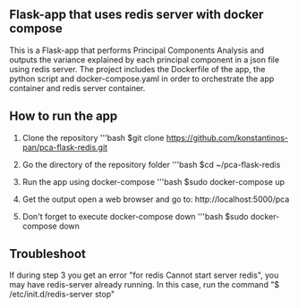 ## Flask-app that uses redis server with docker compose

This is a Flask-app that performs Principal Components Analysis and outputs the variance explained by each principal component in a json file using redis server.
The project includes the Dockerfile of the app, the python script and docker-compose.yaml in order to orchestrate the app container and redis server container.

## How to run the app

1) Clone the repository
   '''bash
   $git clone https://github.com/konstantinos-pan/pca-flask-redis.git

2) Go the directory of the repository folder
   '''bash
   $cd ~/pca-flask-redis

3) Run the app using docker-compose
   '''bash
   $sudo docker-compose up

4) Get the output
   open a web browser and go to: http://localhost:5000/pca

5) Don't forget to execute docker-compose down
   '''bash
   $sudo docker-compose down


## Troubleshoot

If during step 3 you get an error "for redis Cannot start server redis", you may have redis-server already running.
In this case, run the command "$ /etc/init.d/redis-server stop"
